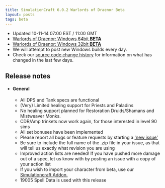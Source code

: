```yaml
---
title: SimulationCraft 6.0.2 Warlords of Draenor Beta
layout: posts
tags: beta
---
```

* Updated 10-11-14 07:00 EST / 11:00 GMT
* [Warlords of Draenor: Windows 64bit **BETA** ](http://downloads.simulationcraft.org/simc-602-alpha-win64-10-11-7af6d17.zip)
* [Warlords of Draenor: Windows 32bit **BETA** ](http://downloads.simulationcraft.org/simc-602-alpha-win32-10-11-7af6d17.zip)
* We will attempt to post new Windows builds every day.
* Check our [source code change history](https://code.google.com/p/simulationcraft/source/list?name=wod) for information on what has changed in the last few days.
## Release notes
* #### General
    * All DPS and Tank specs are functional
	* (Very) Limited healing support for Priests and Paladins
	* No healing support planned for Restoration Druids/Shamans and Mistweaver Monks.
	* CDR/Amp trinkets now work again, for those interested in level 90 sims
    * All set bonuses have been implemented
    * Please report all bugs or feature requests by starting a ['new issue'](https://code.google.com/p/simulationcraft/issues/list)
	* Be sure to include the full name of the .zip file in your issue, as that will tell us exactly what revision you are using
    * Improved action lists are needed! If you have pushed more damage out of a spec, let us know with by posting an issue with a copy of your action list
    * If you wish to import your character from beta, use our [Simulationcraft Addon.](http://www.curse.com/addons/wow/simulationcraft)
    * 19005 Spell Data is used with this release